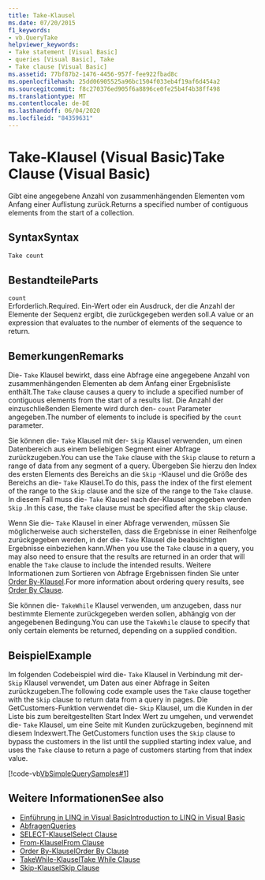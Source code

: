```yaml
---
title: Take-Klausel
ms.date: 07/20/2015
f1_keywords:
- vb.QueryTake
helpviewer_keywords:
- Take statement [Visual Basic]
- queries [Visual Basic], Take
- Take clause [Visual Basic]
ms.assetid: 77bf87b2-1476-4456-957f-fee922fbad8c
ms.openlocfilehash: 25dd06905525a96bc1504f033eb4f19af6d454a2
ms.sourcegitcommit: f8c270376ed905f6a8896ce0fe25b4f4b38ff498
ms.translationtype: MT
ms.contentlocale: de-DE
ms.lasthandoff: 06/04/2020
ms.locfileid: "84359631"
---
```

# <a name="take-clause-visual-basic"></a><span data-ttu-id="f2e46-102">Take-Klausel (Visual Basic)</span><span class="sxs-lookup"><span data-stu-id="f2e46-102">Take Clause (Visual Basic)</span></span>
<span data-ttu-id="f2e46-103">Gibt eine angegebene Anzahl von zusammenhängenden Elementen vom Anfang einer Auflistung zurück.</span><span class="sxs-lookup"><span data-stu-id="f2e46-103">Returns a specified number of contiguous elements from the start of a collection.</span></span>  
  
## <a name="syntax"></a><span data-ttu-id="f2e46-104">Syntax</span><span class="sxs-lookup"><span data-stu-id="f2e46-104">Syntax</span></span>  
  
```vb  
Take count  
```  
  
## <a name="parts"></a><span data-ttu-id="f2e46-105">Bestandteile</span><span class="sxs-lookup"><span data-stu-id="f2e46-105">Parts</span></span>  
 `count`  
 <span data-ttu-id="f2e46-106">Erforderlich.</span><span class="sxs-lookup"><span data-stu-id="f2e46-106">Required.</span></span> <span data-ttu-id="f2e46-107">Ein-Wert oder ein Ausdruck, der die Anzahl der Elemente der Sequenz ergibt, die zurückgegeben werden soll.</span><span class="sxs-lookup"><span data-stu-id="f2e46-107">A value or an expression that evaluates to the number of elements of the sequence to return.</span></span>  
  
## <a name="remarks"></a><span data-ttu-id="f2e46-108">Bemerkungen</span><span class="sxs-lookup"><span data-stu-id="f2e46-108">Remarks</span></span>  
 <span data-ttu-id="f2e46-109">Die- `Take` Klausel bewirkt, dass eine Abfrage eine angegebene Anzahl von zusammenhängenden Elementen ab dem Anfang einer Ergebnisliste enthält.</span><span class="sxs-lookup"><span data-stu-id="f2e46-109">The `Take` clause causes a query to include a specified number of contiguous elements from the start of a results list.</span></span> <span data-ttu-id="f2e46-110">Die Anzahl der einzuschließenden Elemente wird durch den- `count` Parameter angegeben.</span><span class="sxs-lookup"><span data-stu-id="f2e46-110">The number of elements to include is specified by the `count` parameter.</span></span>  
  
 <span data-ttu-id="f2e46-111">Sie können die- `Take` Klausel mit der- `Skip` Klausel verwenden, um einen Datenbereich aus einem beliebigen Segment einer Abfrage zurückzugeben.</span><span class="sxs-lookup"><span data-stu-id="f2e46-111">You can use the `Take` clause with the `Skip` clause to return a range of data from any segment of a query.</span></span> <span data-ttu-id="f2e46-112">Übergeben Sie hierzu den Index des ersten Elements des Bereichs an die `Skip` -Klausel und die Größe des Bereichs an die- `Take` Klausel.</span><span class="sxs-lookup"><span data-stu-id="f2e46-112">To do this, pass the index of the first element of the range to the `Skip` clause and the size of the range to the `Take` clause.</span></span> <span data-ttu-id="f2e46-113">In diesem Fall muss die- `Take` Klausel nach der-Klausel angegeben werden `Skip` .</span><span class="sxs-lookup"><span data-stu-id="f2e46-113">In this case, the `Take` clause must be specified after the `Skip` clause.</span></span>  
  
 <span data-ttu-id="f2e46-114">Wenn Sie die- `Take` Klausel in einer Abfrage verwenden, müssen Sie möglicherweise auch sicherstellen, dass die Ergebnisse in einer Reihenfolge zurückgegeben werden, in der die- `Take` Klausel die beabsichtigten Ergebnisse einbeziehen kann.</span><span class="sxs-lookup"><span data-stu-id="f2e46-114">When you use the `Take` clause in a query, you may also need to ensure that the results are returned in an order that will enable the `Take` clause to include the intended results.</span></span> <span data-ttu-id="f2e46-115">Weitere Informationen zum Sortieren von Abfrage Ergebnissen finden Sie unter [Order By-Klausel](order-by-clause.md).</span><span class="sxs-lookup"><span data-stu-id="f2e46-115">For more information about ordering query results, see [Order By Clause](order-by-clause.md).</span></span>  
  
 <span data-ttu-id="f2e46-116">Sie können die- `TakeWhile` Klausel verwenden, um anzugeben, dass nur bestimmte Elemente zurückgegeben werden sollen, abhängig von der angegebenen Bedingung.</span><span class="sxs-lookup"><span data-stu-id="f2e46-116">You can use the `TakeWhile` clause to specify that only certain elements be returned, depending on a supplied condition.</span></span>  
  
## <a name="example"></a><span data-ttu-id="f2e46-117">Beispiel</span><span class="sxs-lookup"><span data-stu-id="f2e46-117">Example</span></span>  
 <span data-ttu-id="f2e46-118">Im folgenden Codebeispiel wird die- `Take` Klausel in Verbindung mit der- `Skip` Klausel verwendet, um Daten aus einer Abfrage in Seiten zurückzugeben.</span><span class="sxs-lookup"><span data-stu-id="f2e46-118">The following code example uses the `Take` clause together with the `Skip` clause to return data from a query in pages.</span></span> <span data-ttu-id="f2e46-119">Die GetCustomers-Funktion verwendet die- `Skip` Klausel, um die Kunden in der Liste bis zum bereitgestellten Start Index Wert zu umgehen, und verwendet die- `Take` Klausel, um eine Seite mit Kunden zurückzugeben, beginnend mit diesem Indexwert.</span><span class="sxs-lookup"><span data-stu-id="f2e46-119">The GetCustomers function uses the `Skip` clause to bypass the customers in the list until the supplied starting index value, and uses the `Take` clause to return a page of customers starting from that index value.</span></span>  
  
 [!code-vb[VbSimpleQuerySamples#1](~/samples/snippets/visualbasic/VS_Snippets_VBCSharp/VbSimpleQuerySamples/VB/QuerySamples1.vb#1)]  
  
## <a name="see-also"></a><span data-ttu-id="f2e46-120">Weitere Informationen</span><span class="sxs-lookup"><span data-stu-id="f2e46-120">See also</span></span>

- [<span data-ttu-id="f2e46-121">Einführung in LINQ in Visual Basic</span><span class="sxs-lookup"><span data-stu-id="f2e46-121">Introduction to LINQ in Visual Basic</span></span>](../../programming-guide/language-features/linq/introduction-to-linq.md)
- [<span data-ttu-id="f2e46-122">Abfragen</span><span class="sxs-lookup"><span data-stu-id="f2e46-122">Queries</span></span>](index.md)
- [<span data-ttu-id="f2e46-123">SELECT-Klausel</span><span class="sxs-lookup"><span data-stu-id="f2e46-123">Select Clause</span></span>](select-clause.md)
- [<span data-ttu-id="f2e46-124">From-Klausel</span><span class="sxs-lookup"><span data-stu-id="f2e46-124">From Clause</span></span>](from-clause.md)
- [<span data-ttu-id="f2e46-125">Order By-Klausel</span><span class="sxs-lookup"><span data-stu-id="f2e46-125">Order By Clause</span></span>](order-by-clause.md)
- [<span data-ttu-id="f2e46-126">TakeWhile-Klausel</span><span class="sxs-lookup"><span data-stu-id="f2e46-126">Take While Clause</span></span>](take-while-clause.md)
- [<span data-ttu-id="f2e46-127">Skip-Klausel</span><span class="sxs-lookup"><span data-stu-id="f2e46-127">Skip Clause</span></span>](skip-clause.md)
